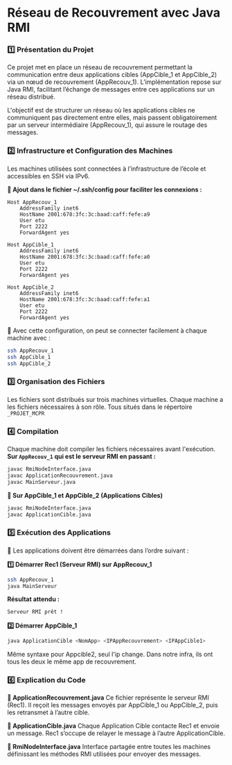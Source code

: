 # Réseau de Recouvrement avec Java RMI
### 1️⃣ Présentation du Projet
Ce projet met en place un réseau de recouvrement permettant la communication entre deux applications cibles (AppCible_1 et AppCible_2) via un nœud de recouvrement (AppRecouv_1). L’implémentation repose sur Java RMI, facilitant l’échange de messages entre ces applications sur un réseau distribué.

L'objectif est de structurer un réseau où les applications cibles ne communiquent pas directement entre elles, mais passent obligatoirement par un serveur intermédiaire (AppRecouv_1), qui assure le routage des messages.

### 2️⃣ Infrastructure et Configuration des Machines
Les machines utilisées sont connectées à l’infrastructure de l’école et accessibles en SSH via IPv6.

**📌 Ajout dans le fichier ~/.ssh/config pour faciliter les connexions :**

``` text
Host AppRecouv_1
    AddressFamily inet6
    HostName 2001:678:3fc:3c:baad:caff:fefe:a9
    User etu
    Port 2222
    ForwardAgent yes

Host AppCible_1
    AddressFamily inet6
    HostName 2001:678:3fc:3c:baad:caff:fefe:a0
    User etu
    Port 2222
    ForwardAgent yes

Host AppCible_2
    AddressFamily inet6
    HostName 2001:678:3fc:3c:baad:caff:fefe:a1
    User etu
    Port 2222
    ForwardAgent yes

```

📌 Avec cette configuration, on peut se connecter facilement à chaque machine avec :

``` bash
ssh AppRecouv_1
ssh AppCible_1
ssh AppCible_2
```
### 3️⃣ Organisation des Fichiers
Les fichiers sont distribués sur trois machines virtuelles. Chaque machine a les fichiers nécessaires à son rôle. Tous situés dans le répertoire `_PROJET_MCPR` 

### 4️⃣ Compilation
Chaque machine doit compiler les fichiers nécessaires avant l'exécution.
**Sur `AppRecouv_1` qui est le serveur RMI en passant :**
``` bash
javac RmiNodeInterface.java
javac ApplicationRecouvrement.java
javac MainServeur.java
```

**📌 Sur AppCible_1 et AppCible_2 (Applications Cibles)**

``` bash
javac RmiNodeInterface.java
javac ApplicationCible.java
```
### 5️⃣ Exécution des Applications
📌 Les applications doivent être démarrées dans l’ordre suivant : 

**1️⃣ Démarrer Rec1 (Serveur RMI) sur AppRecouv_1**

``` bash
ssh AppRecouv_1
java MainServeur
```
**Résultat attendu :**

``` bash 
Serveur RMI prêt !
```

**2️⃣ Démarrer AppCible_1**

``` bash
java ApplicationCible <NomApp> <IPAppRecouvrement> <IPAppCible1>
```

Même syntaxe pour Appcible2, seul l'ip change. Dans notre infra, ils ont tous les deux le même app de recouvrement.

### 6️⃣ Explication du Code

**📌 ApplicationRecouvrement.java**
Ce fichier représente le serveur RMI (Rec1).
Il reçoit les messages envoyés par AppCible_1 ou AppCible_2, puis les retransmet à l’autre cible.

**📌 ApplicationCible.java**
Chaque Application Cible contacte Rec1 et envoie un message.
Rec1 s’occupe de relayer le message à l’autre ApplicationCible.

**📌 RmiNodeInterface.java**
Interface partagée entre toutes les machines définissant les méthodes RMI utilisées pour envoyer des messages.